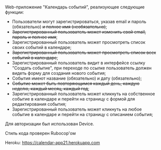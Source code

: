 Web-приложение "Календарь событий", реализующее следующие функции:

* Пользователи могут зарегистрироваться, указав email и пароль (обязательно) ~~и полное имя (необязательно)~~;
* ~~Зарегистрированный пользователь может изменить свой email, пароль и полное имя~~;
* Зарегистрированный пользователь может просмотреть список своих событий в календаре;
* ~~Зарегистрированный пользователь может просмотреть список всех событий в календаре~~;
* Зарегистрированный пользователь видит в интерфейсе ссылку "Создать событие", при переходе по ссылке пользователь должен видеть форму для создания нового события;
* События имеют название (обязательно) и дату (обязательно);
* ~~Событие может быть повторяющимся каждый день, каждую неделю, каждый месяц, каждый год~~;
* Зарегистрированный пользователь может кликнуть на собственное событие в календаре и перейти на страницу с формой для редактирования события;
* Зарегистрированный пользователь может кликнуть на любое событие в календаре и перейти на страницу с описанием события;

Для авторизации был использован Device.

Стиль кода проверен Rubocop'ом

Heroku: https://calendar-app21.herokuapp.com

